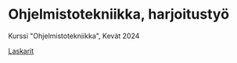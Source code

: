 # Ohjelmistotekniikka, harjoitustyö

Kurssi "Ohjelmistotekniikka", Kevät 2024

[Laskarit](laskarit/)
